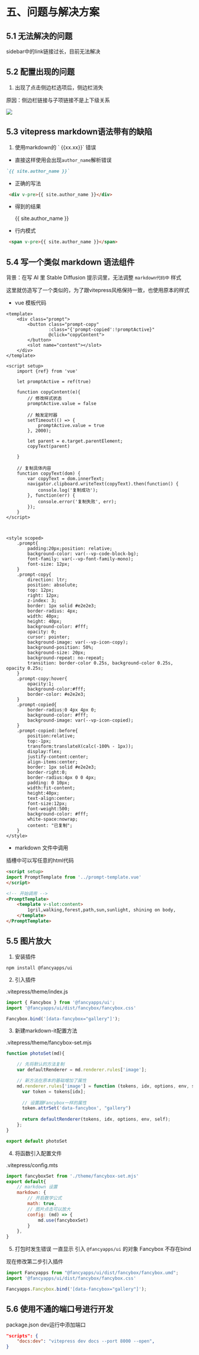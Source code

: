 # 五、问题与解决方案

## 5.1 无法解决的问题

sidebar中的link链接过长，目前无法解决

## 5.2 配置出现的问题

1. 出现了点击侧边栏选项后，侧边栏消失

原因：侧边栏链接与子项链接不是上下级关系

![](/other/document/vitepress/001.png)


## 5.3 vitepress markdown语法带有的缺陷

1. 使用markdown的 <span v-pre>\` {{xx.xx}}\` </span> 错误

- 直接这样使用会出现`author_name`解析错误

```md
`{{ site.author_name }}`
```

- 正确的写法

```html
 <div v-pre>{{ site.author_name }}</div>
```

- 得到的结果

    <div v-pre>{{ site.author_name }}</div>

- 行内模式

```html
 <span v-pre>{{ site.author_name }}</span>
```


## 5.4 写一个类似 markdown 语法组件

背景：在写 AI 里 Stable Diffusion 提示词里，无法调整 `markdown代码中` 样式

这里就仿造写了一个类似的，为了跟vitepress风格保持一致，也使用原本的样式

- vue 模板代码

```vue
<template>
    <div class="prompt">
        <button class="prompt-copy" 
                :class="{'prompt-copied':!promptActive}"  
                @click="copyContent">
        </button>
        <slot name="content"></slot>
    </div>
</template>

<script setup>
    import {ref} from 'vue'

    let promptActive = ref(true)

    function copyContent(e){
        // 修改样式状态
        promptActive.value = false
        
        // 触发定时器
        setTimeout(() => {
            promptActive.value = true
        }, 2000);

        let parent = e.target.parentElement;
        copyText(parent)
       
    }

    // 复制具体内容
    function copyText(dom) {
        var copyText = dom.innerText;
        navigator.clipboard.writeText(copyText).then(function() {
            console.log('复制成功');
        }, function(err) {
            console.error('复制失败', err);
        });
    }
</script>



<style scoped>
    .prompt{
        padding:20px;position: relative;
        background-color: var(--vp-code-block-bg);
        font-family: var(--vp-font-family-mono);
        font-size: 12px;
    }
    .prompt-copy{
        direction: ltr;
        position: absolute;
        top: 12px;
        right: 12px;
        z-index: 3;
        border: 1px solid #e2e2e3;
        border-radius: 4px;
        width: 40px;
        height: 40px;
        background-color: #fff;
        opacity: 0;
        cursor: pointer;
        background-image: var(--vp-icon-copy);
        background-position: 50%;
        background-size: 20px;
        background-repeat: no-repeat;
        transition: border-color 0.25s, background-color 0.25s, opacity 0.25s;
    }
    .prompt-copy:hover{
        opacity:1;
        background-color:#fff;
        border-color: #e2e2e3;
    }
    .prompt-copied{
        border-radius:0 4px 4px 0;
        background-color: #fff;
        background-image: var(--vp-icon-copied);
    }
    .prompt-copied::before{
        position:relative;
        top:-1px;
        transform:translateX(calc(-100% - 1px));
        display:flex;
        justify-content:center;
        align-items:center;
        border: 1px solid #e2e2e3;
        border-right:0;
        border-radius:4px 0 0 4px;
        padding: 0 10px;
        width:fit-content;
        height:40px;
        text-align:center;
        font-size:12px;
        font-weight:500;
        background-color: #fff;
        white-space:nowrap;
        content: "已复制";
    }
</style>
```

- markdown 文件中调用

插槽中可以写任意的html代码

```md
<script setup>
import PromptTemplate from '../prompt-template.vue'
</script>

<!-- 开始调用 -->
<PromptTemplate>
    <template v-slot:content>
        1gril,walking,forest,path,sun,sunlight, shining on body,
    </template>
</PromptTemplate>
```


## 5.5 图片放大

1. 安装插件

```
npm install @fancyapps/ui
```

2. 引入插件

.vitepress/theme/index.js

```js
import { Fancybox } from '@fancyapps/ui';
import '@fancyapps/ui/dist/fancybox/fancybox.css'

Fancybox.bind('[data-fancybox="gallery"]');
```


3. 新建markdown-it配置方法

.vitepress/theme/fancybox-set.mjs

```js
function photoSet(md){

    // 先将默认的方法复制
    var defaultRenderer = md.renderer.rules['image'];

    // 新方法在原本的基础增加了属性
    md.renderer.rules['image'] = function (tokens, idx, options, env, self) {
      var token = tokens[idx];
     
      // 设置跟Fancybox一样的属性
      token.attrSet('data-fancybox', "gallery")
      
      return defaultRenderer(tokens, idx, options, env, self);
    };
}

export default photoSet
```

4. 将函数引入配置文件

.vitepress/config.mts

```js
import fancyboxSet from './theme/fancybox-set.mjs'
export default{
    // markdown 设置
    markdown: {
        // 开启数学公式
        math: true,
        // 图片点击可以放大
        config: (md) => {
            md.use(fancyboxSet)
        }
    },
}
```

5. 打包时发生错误 一直显示 引入 `@fancyapps/ui` 的对象 Fancybox 不存在bind

现在修改第二步引入插件

```js
import Fancyapps from "@fancyapps/ui/dist/fancybox/fancybox.umd";
import '@fancyapps/ui/dist/fancybox/fancybox.css'

Fancyapps.Fancybox.bind('[data-fancybox="gallery"]');
```


## 5.6 使用不通的端口号进行开发

package.json dev运行中添加端口

```json
"scripts": {
    "docs:dev": "vitepress dev docs --port 8000 --open",
}
```
